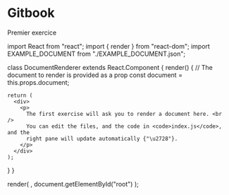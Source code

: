 # Gitbook
Premier exercice

import React from "react";
import { render } from "react-dom";
import EXAMPLE_DOCUMENT from "./EXAMPLE_DOCUMENT.json";

class DocumentRenderer extends React.Component {
  render() {
    // The document to render is provided as a prop
    const document = this.props.document;

    return (
      <div>
        <p>
          The first exercise will ask you to render a document here. <br />
          You can edit the files, and the code in <code>index.js</code>, and the
          right pane will update automatically {"\u2728"}.
        </p>
      </div>
    );
  }
}

render(
  <DocumentRenderer document={EXAMPLE_DOCUMENT} />,
  document.getElementById("root")
);
